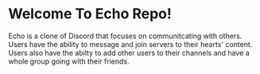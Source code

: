 # Welcome To Echo Repo!

Echo is a clone of Discord that focuses on communitcating with others. Users have the ability to message and join servers to their hearts' content. Users also have
the abilty to add other users to their channels and have a whole group going with their friends.




